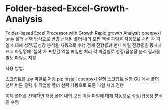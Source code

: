# Folder-based-Excel-Growth-Analysis
Folder-based Excel Processor with Growth Rapid growth Analysis openpyxl only
폴더 선택 방식으로 변경
선택된 폴더 내의 모든 엑셀 파일을 자동으로 처리
각 파일에 대해 성장/급성장 분석을 자동으로 수행
전체 진행률과 현재 파일 진행률을 동시에 표시
파일명에 '셀하'가 포함된 엑셀 파일만 처리
각 파일별로 성장/급성장 분석 결과를 별도 파일로 저장

사용 방법:

스크립트를 .py 파일로 저장
pip install openpyxl 실행
스크립트 실행
GUI에서 폴더 선택 버튼 클릭 후 작업할 폴더 선택
자동으로 모든 파일 처리 진행

이제 폴더를 선택하면 해당 폴더 내의 모든 엑셀 파일에 대해 자동으로 성장/급성장 분석을 수행
